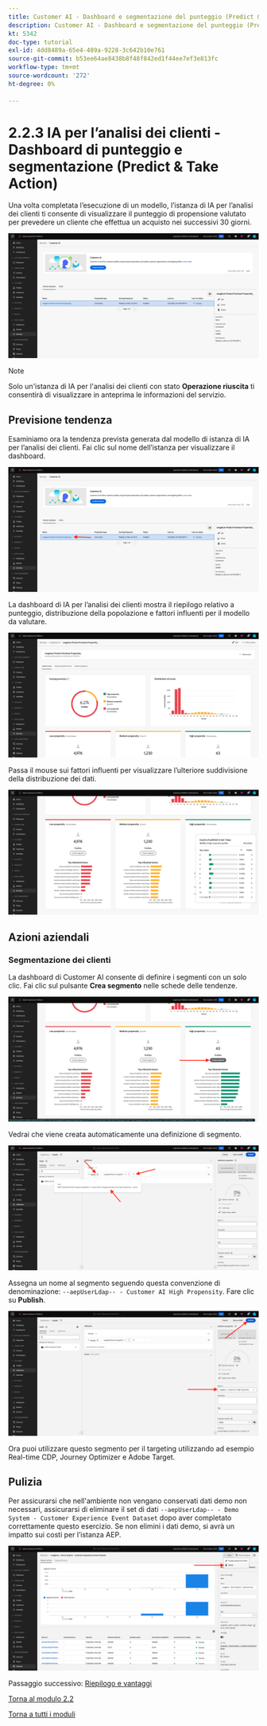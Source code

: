 ```yaml
---
title: Customer AI - Dashboard e segmentazione del punteggio (Predict & Take Action)
description: Customer AI - Dashboard e segmentazione del punteggio (Predict & Take Action)
kt: 5342
doc-type: tutorial
exl-id: 4dd8489a-65e4-489a-9228-3c642b10e761
source-git-commit: b53ee64ae8438b8f48f842ed1f44ee7ef3e813fc
workflow-type: tm+mt
source-wordcount: '272'
ht-degree: 0%

---
```


# 2.2.3 IA per l’analisi dei clienti - Dashboard di punteggio e segmentazione (Predict &amp; Take Action)

Una volta completata l’esecuzione di un modello, l’istanza di IA per l’analisi dei clienti ti consente di visualizzare il punteggio di propensione valutato per prevedere un cliente che effettua un acquisto nei successivi 30 giorni.

![IA](./images/caiinstancesummary1.png)

>[!NOTE]
>
>Solo un&#39;istanza di IA per l&#39;analisi dei clienti con stato **Operazione riuscita** ti consentirà di visualizzare in anteprima le informazioni del servizio.

## Previsione tendenza

Esaminiamo ora la tendenza prevista generata dal modello di istanza di IA per l’analisi dei clienti. Fai clic sul nome dell’istanza per visualizzare il dashboard.

![IA](./images/caimodels1.png)

La dashboard di IA per l’analisi dei clienti mostra il riepilogo relativo a punteggio, distribuzione della popolazione e fattori influenti per il modello da valutare.

![Descrizione IA](./images/caidescription.png)

Passa il mouse sui fattori influenti per visualizzare l’ulteriore suddivisione della distribuzione dei dati.

![Fattori di influenza](./images/caiinfluencefactors.png)

## Azioni aziendali

### Segmentazione dei clienti

La dashboard di Customer AI consente di definire i segmenti con un solo clic. Fai clic sul pulsante **Crea segmento** nelle schede delle tendenze.

![Crea un segmento](./images/caiinfluencefactors1.png)

Vedrai che viene creata automaticamente una definizione di segmento.

![Regola segmento](./images/caicreatesegment.png)

Assegna un nome al segmento seguendo questa convenzione di denominazione: `--aepUserLdap-- - Customer AI High Propensity`. Fare clic su **Publish**.

![Regola segmento](./images/caicreatesegment1.png)

Ora puoi utilizzare questo segmento per il targeting utilizzando ad esempio Real-time CDP, Journey Optimizer e Adobe Target.

## Pulizia

Per assicurarsi che nell&#39;ambiente non vengano conservati dati demo non necessari, assicurarsi di eliminare il set di dati `--aepUserLdap-- - Demo System - Customer Experience Event Dataset` dopo aver completato correttamente questo esercizio. Se non elimini i dati demo, si avrà un impatto sui costi per l’istanza AEP.

![Profilo](./images/cleanup.png)

Passaggio successivo: [Riepilogo e vantaggi](./summary.md)

[Torna al modulo 2.2](./intelligent-services.md)

[Torna a tutti i moduli](./../../../overview.md)
